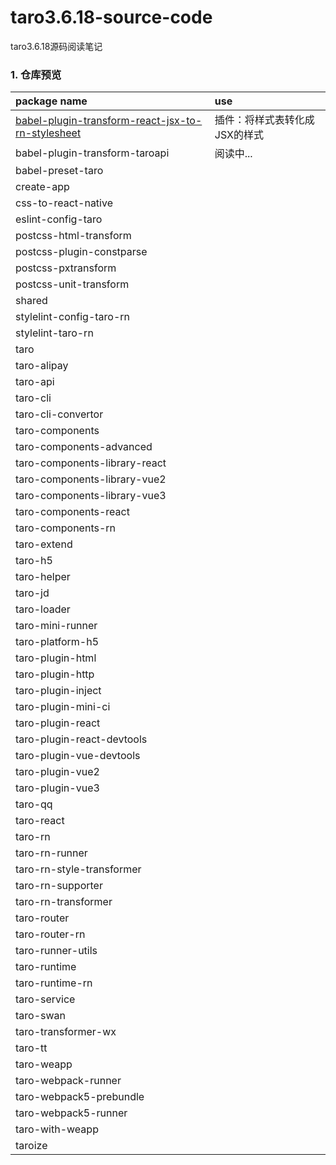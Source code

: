 # taro3.6.18-source-code
taro3.6.18源码阅读笔记

### 1. 仓库预览

| package name                                                                                                                | use              |
|:----------------------------------------------------------------------------------------------------------------------------|:-----------------|
| [babel-plugin-transform-react-jsx-to-rn-stylesheet](./packages/babel-plugin-transform-react-jsx-to-rn-stylesheet/readme.md) | 插件：将样式表转化成JSX的样式 |
| babel-plugin-transform-taroapi                                                                                              | 阅读中...           |
| babel-preset-taro                                                                                                           |                  |
| create-app                                                                                                                  |                  |
| css-to-react-native                                                                                                         |                  |
| eslint-config-taro                                                                                                          |                  |
| postcss-html-transform                                                                                                      |                  |
| postcss-plugin-constparse                                                                                                   |                  |
| postcss-pxtransform                                                                                                         |                  |
| postcss-unit-transform                                                                                                      |                  |
| shared                                                                                                                      |                  |
| stylelint-config-taro-rn                                                                                                    |                  |
| stylelint-taro-rn                                                                                                           |                  |
| taro                                                                                                                        |                  |
| taro-alipay                                                                                                                 |                  |
| taro-api                                                                                                                    |                  |
| taro-cli                                                                                                                    |                  |
| taro-cli-convertor                                                                                                          |                  |
| taro-components                                                                                                             |                  |
| taro-components-advanced                                                                                                    |                  |
| taro-components-library-react                                                                                               |                  |
| taro-components-library-vue2                                                                                                |                  |
| taro-components-library-vue3                                                                                                |                  |
| taro-components-react                                                                                                       |                  |
| taro-components-rn                                                                                                          |                  |
| taro-extend                                                                                                                 |                  |
| taro-h5                                                                                                                     |                  |
| taro-helper                                                                                                                 |                  |
| taro-jd                                                                                                                     |                  |
| taro-loader                                                                                                                 |                  |
| taro-mini-runner                                                                                                            |                  |
| taro-platform-h5                                                                                                            |                  |
| taro-plugin-html                                                                                                            |                  |
| taro-plugin-http                                                                                                            |                  |
| taro-plugin-inject                                                                                                          |                  |
| taro-plugin-mini-ci                                                                                                         |                  |
| taro-plugin-react                                                                                                           |                  |
| taro-plugin-react-devtools                                                                                                  |                  |
| taro-plugin-vue-devtools                                                                                                    |                  |
| taro-plugin-vue2                                                                                                            |                  |
| taro-plugin-vue3                                                                                                            |                  |
| taro-qq                                                                                                                     |                  |
| taro-react                                                                                                                  |                  |
| taro-rn                                                                                                                     |                  |
| taro-rn-runner                                                                                                              |                  |
| taro-rn-style-transformer                                                                                                   |                  |
| taro-rn-supporter                                                                                                           |                  |
| taro-rn-transformer                                                                                                         |                  |
| taro-router                                                                                                                 |                  |
| taro-router-rn                                                                                                              |                  |
| taro-runner-utils                                                                                                           |                  |
| taro-runtime                                                                                                                |                  |
| taro-runtime-rn                                                                                                             |                  |
| taro-service                                                                                                                |                  |
| taro-swan                                                                                                                   |                  |
| taro-transformer-wx                                                                                                         |                  |
| taro-tt                                                                                                                     |                  |
| taro-weapp                                                                                                                  |                  |
| taro-webpack-runner                                                                                                         |                  |
| taro-webpack5-prebundle                                                                                                     |                  |
| taro-webpack5-runner                                                                                                        |                  |
| taro-with-weapp                                                                                                             |                  |
| taroize                                                                                                                     |                  |


